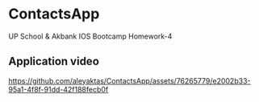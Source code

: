 # ContactsApp

UP School & Akbank IOS Bootcamp Homework-4

## Application video

https://github.com/aleyaktas/ContactsApp/assets/76265779/e2002b33-95a1-4f8f-91dd-42f188fecb0f


